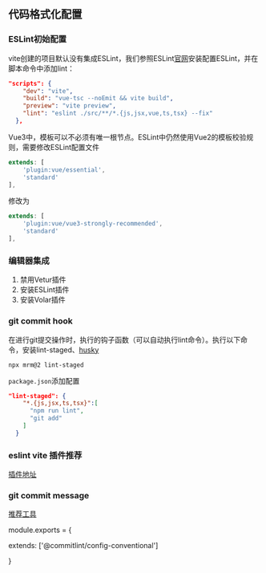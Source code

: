 ## 代码格式化配置

### ESLint初始配置

vite创建的项目默认没有集成ESLint，我们参照ESLint[官网](https://eslint.org/docs/latest/user-guide/getting-started)安装配置ESLint，并在脚本命令中添加lint：

```json
"scripts": {
    "dev": "vite",
    "build": "vue-tsc --noEmit && vite build",
    "preview": "vite preview",
    "lint": "eslint ./src/**/*.{js,jsx,vue,ts,tsx} --fix"
  },
```

Vue3中，模板可以不必须有唯一根节点。ESLint中仍然使用Vue2的模板校验规则，需要修改ESLint配置文件

```js
extends: [
    'plugin:vue/essential',
    'standard'
],
```

修改为

```js
extends: [
    'plugin:vue/vue3-strongly-recommended',
    'standard'
],
```

### 编辑器集成

1. 禁用Vetur插件
2. 安装ESLint插件
3. 安装Volar插件



### git commit hook

在进行git提交操作时，执行的钩子函数（可以自动执行lint命令）。执行以下命令，安装lint-staged、[husky](https://github.com/typicode/husky)

```
npx mrm@2 lint-staged
```

`package.json`添加配置

```json
"lint-staged": {
    "*.{js,jsx,ts,tsx}":[
      "npm run lint",
      "git add"
    ]
  }
```

### eslint vite 插件推荐

[插件地址](https://github.com/gxmari007/vite-plugin-eslint)

### git commit message

[推荐工具](https://github.com/conventional-changelog/commitlint)

module.exports = {

 extends: ['@commitlint/config-conventional']

}
